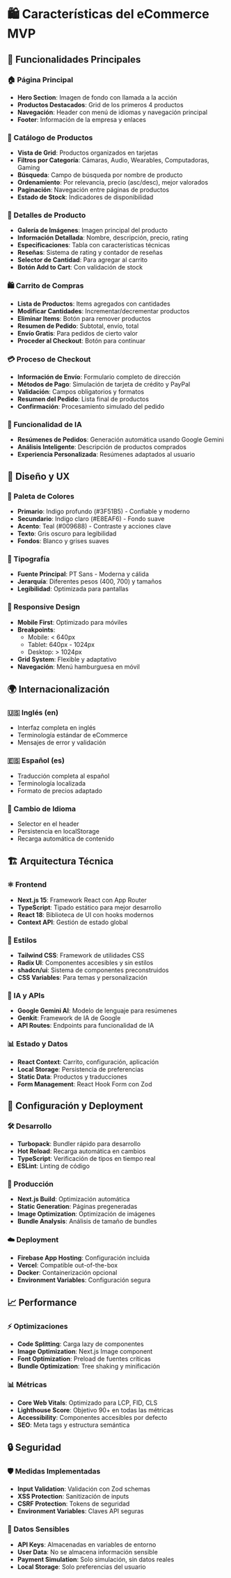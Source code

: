 # 🛍️ Características del eCommerce MVP

## 🎯 Funcionalidades Principales

### 🏠 Página Principal
- **Hero Section**: Imagen de fondo con llamada a la acción
- **Productos Destacados**: Grid de los primeros 4 productos
- **Navegación**: Header con menú de idiomas y navegación principal
- **Footer**: Información de la empresa y enlaces

### 🛒 Catálogo de Productos
- **Vista de Grid**: Productos organizados en tarjetas
- **Filtros por Categoría**: Cámaras, Audio, Wearables, Computadoras, Gaming
- **Búsqueda**: Campo de búsqueda por nombre de producto
- **Ordenamiento**: Por relevancia, precio (asc/desc), mejor valorados
- **Paginación**: Navegación entre páginas de productos
- **Estado de Stock**: Indicadores de disponibilidad

### 📱 Detalles de Producto
- **Galería de Imágenes**: Imagen principal del producto
- **Información Detallada**: Nombre, descripción, precio, rating
- **Especificaciones**: Tabla con características técnicas
- **Reseñas**: Sistema de rating y contador de reseñas
- **Selector de Cantidad**: Para agregar al carrito
- **Botón Add to Cart**: Con validación de stock

### 🛍️ Carrito de Compras
- **Lista de Productos**: Items agregados con cantidades
- **Modificar Cantidades**: Incrementar/decrementar productos
- **Eliminar Items**: Botón para remover productos
- **Resumen de Pedido**: Subtotal, envío, total
- **Envío Gratis**: Para pedidos de cierto valor
- **Proceder al Checkout**: Botón para continuar

### 💳 Proceso de Checkout
- **Información de Envío**: Formulario completo de dirección
- **Métodos de Pago**: Simulación de tarjeta de crédito y PayPal
- **Validación**: Campos obligatorios y formatos
- **Resumen del Pedido**: Lista final de productos
- **Confirmación**: Procesamiento simulado del pedido

### 🤖 Funcionalidad de IA
- **Resúmenes de Pedidos**: Generación automática usando Google Gemini
- **Análisis Inteligente**: Descripción de productos comprados
- **Experiencia Personalizada**: Resúmenes adaptados al usuario

## 🎨 Diseño y UX

### 🎨 Paleta de Colores
- **Primario**: Indigo profundo (#3F51B5) - Confiable y moderno
- **Secundario**: Indigo claro (#E8EAF6) - Fondo suave
- **Acento**: Teal (#009688) - Contraste y acciones clave
- **Texto**: Gris oscuro para legibilidad
- **Fondos**: Blanco y grises suaves

### 📝 Tipografía
- **Fuente Principal**: PT Sans - Moderna y cálida
- **Jerarquía**: Diferentes pesos (400, 700) y tamaños
- **Legibilidad**: Optimizada para pantallas

### 📱 Responsive Design
- **Mobile First**: Optimizado para móviles
- **Breakpoints**: 
  - Mobile: < 640px
  - Tablet: 640px - 1024px
  - Desktop: > 1024px
- **Grid System**: Flexible y adaptativo
- **Navegación**: Menú hamburguesa en móvil

## 🌍 Internacionalización

### 🇺🇸 Inglés (en)
- Interfaz completa en inglés
- Terminología estándar de eCommerce
- Mensajes de error y validación

### 🇪🇸 Español (es)
- Traducción completa al español
- Terminología localizada
- Formato de precios adaptado

### 🔄 Cambio de Idioma
- Selector en el header
- Persistencia en localStorage
- Recarga automática de contenido

## 🏗️ Arquitectura Técnica

### ⚛️ Frontend
- **Next.js 15**: Framework React con App Router
- **TypeScript**: Tipado estático para mejor desarrollo
- **React 18**: Biblioteca de UI con hooks modernos
- **Context API**: Gestión de estado global

### 🎨 Estilos
- **Tailwind CSS**: Framework de utilidades CSS
- **Radix UI**: Componentes accesibles y sin estilos
- **shadcn/ui**: Sistema de componentes preconstruidos
- **CSS Variables**: Para temas y personalización

### 🤖 IA y APIs
- **Google Gemini AI**: Modelo de lenguaje para resúmenes
- **Genkit**: Framework de IA de Google
- **API Routes**: Endpoints para funcionalidad de IA

### 📊 Estado y Datos
- **React Context**: Carrito, configuración, aplicación
- **Local Storage**: Persistencia de preferencias
- **Static Data**: Productos y traducciones
- **Form Management**: React Hook Form con Zod

## 🔧 Configuración y Deployment

### 🛠️ Desarrollo
- **Turbopack**: Bundler rápido para desarrollo
- **Hot Reload**: Recarga automática en cambios
- **TypeScript**: Verificación de tipos en tiempo real
- **ESLint**: Linting de código

### 🚀 Producción
- **Next.js Build**: Optimización automática
- **Static Generation**: Páginas pregeneradas
- **Image Optimization**: Optimización de imágenes
- **Bundle Analysis**: Análisis de tamaño de bundles

### ☁️ Deployment
- **Firebase App Hosting**: Configuración incluida
- **Vercel**: Compatible out-of-the-box
- **Docker**: Containerización opcional
- **Environment Variables**: Configuración segura

## 📈 Performance

### ⚡ Optimizaciones
- **Code Splitting**: Carga lazy de componentes
- **Image Optimization**: Next.js Image component
- **Font Optimization**: Preload de fuentes críticas
- **Bundle Optimization**: Tree shaking y minificación

### 📊 Métricas
- **Core Web Vitals**: Optimizado para LCP, FID, CLS
- **Lighthouse Score**: Objetivo 90+ en todas las métricas
- **Accessibility**: Componentes accesibles por defecto
- **SEO**: Meta tags y estructura semántica

## 🔒 Seguridad

### 🛡️ Medidas Implementadas
- **Input Validation**: Validación con Zod schemas
- **XSS Protection**: Sanitización de inputs
- **CSRF Protection**: Tokens de seguridad
- **Environment Variables**: Claves API seguras

### 🔐 Datos Sensibles
- **API Keys**: Almacenadas en variables de entorno
- **User Data**: No se almacena información sensible
- **Payment Simulation**: Solo simulación, sin datos reales
- **Local Storage**: Solo preferencias del usuario

